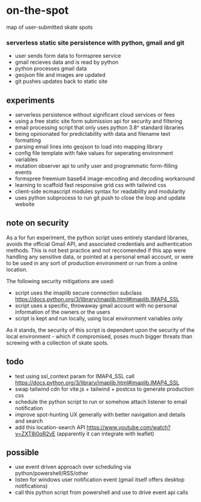 # on-the-spot

map of user-submitted skate spots

### serverless static site persistence with python, gmail and git

- user sends form data to formspree service
- gmail recieves data and is read by python
- python processes gmail data
- geojson file and images are updated
- git pushes updates back to static site

## experiments

- serverless persistence without significant cloud services or fees
- using a free static site form submission api for security and filtering
- email processing script that only uses python 3.8^ standard libraries
- being opinionated for predictability with data and filename text formatting
- parsing email lines into geojson to load into mapping library
- config file template with fake values for seperating environment variables
- mutation observer api to unify user and programmatic form-filling events
- formspree freemium base64 image-encoding and decoding workaround
- learning to scaffold fast responsive grid css with tailwind css
- client-side ecmascript modules syntax for readability and modularity
- uses python subprocess to run git push to close the loop and update website

## note on security

As a for fun experiment, the python script uses entirely standard libraries, avoids the official Gmail API, and associated credentials and authentication methods. This is not best practice and not reccomended if this app were handling any sensitive data, or pointed at a personal email account, or were to be used in any sort of production environment or run from a online location.

The following security mitigations are used:

- script uses the imaplib secure connection subclass
  https://docs.python.org/3/library/imaplib.html#imaplib.IMAP4_SSL
- script uses a specific, throwaway gmail account with no personal information of the owners or the users
- script is kept and run locally, using local environment variables only

As it stands, the security of this script is dependent upon the security of the local environment - which if compromised, poses much bigger threats than screwing with a collection of skate spots.

## todo

- test using ssl_context param for IMAP4_SSL call https://docs.python.org/3/library/imaplib.html#imaplib.IMAP4_SSL
- swap tailwind cdn for vite.js + tailwind + postcss to generate production css
- schedule the python script to run or somehow attach listener to email notification
- improve spot-hunting UX generally with better navigation and details and search
- add this location-search API https://www.youtube.com/watch?v=ZXT8i0qR2vE (apparently it can integrate with leaflet)

## possible

- use event driven approach over scheduling via python/powershell/RSS/other
- listen for windows user notification event (gmail itself offers desktop notifications)
- call this python script from powershell and use to drive event api calls
